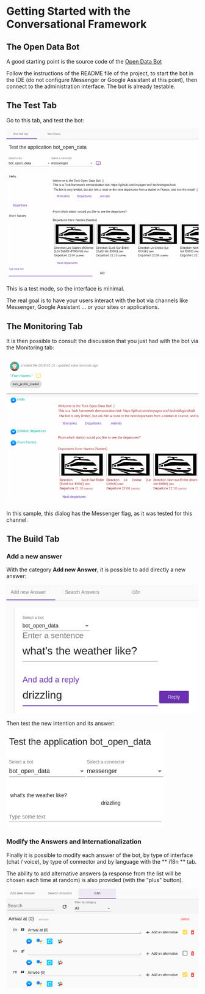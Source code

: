 # Getting Started with the Conversational Framework

## The Open Data Bot

A good starting point is the source code of the [Open Data Bot](https://github.com/theopenconversationkit/tock-bot-open-data) 

Follow the instructions of the README file of the project, to start the bot in the IDE (do not configure Messenger or Google Assistant at this point),
then connect to the administration interface. The bot is already testable.

## The Test Tab

Go to this tab, and test the bot:

![bot test](img/test.png "bot test")

This is a test mode, so the interface is minimal.

The real goal is to have your users interact with the bot via channels like Messenger, Google Assistant ...
or your sites or applications.

## The Monitoring Tab

It is then possible to consult the discussion that you just had with the bot via the Monitoring tab:

![Dialog monitoring](img/monitoring.png "Dialog monitoring")

In this sample, this dialog has the Messenger flag, as it was tested for this channel.

## The Build Tab

### Add a new answer

With the category **Add new Answer**, it is possible to add directly a new answer:
 
![Add a new answer](img/build-1.png "Add a new answer")

Then test the new intention and its answer:

![Test the new answer](img/build-2.png "Test the new answer")

### Modify the Answers and Internationalization

Finally it is possible to modify each answer of the bot, by type of interface (chat / voice), by type of connector and by language
with the ** i18n ** tab.

The ability to add alternative answers (a response from the list will be chosen each time at random) is also provided (with the "plus" button).

![i18n](img/i18n.png "i18n")